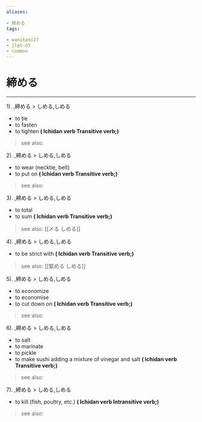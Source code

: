 ```yaml
---
aliases:
    
- 締める
tags:
    
- wanikani27
- jlpt-n5
- common
---
```


# 締める
---
1).
,締める > しめる,しめる

- to tie
- to fasten
- to tighten
**( Ichidan verb Transitive verb;)**
> see also: 
            
2).
,締める > しめる,しめる

- to wear (necktie, belt)
- to put on
**( Ichidan verb Transitive verb;)**
> see also: 
            
3).
,締める > しめる,しめる

- to total
- to sum
**( Ichidan verb Transitive verb;)**
> see also:  [[〆る しめる]]
            
4).
,締める > しめる,しめる

- to be strict with
**( Ichidan verb Transitive verb;)**
> see also:  [[緊める しめる]]
            
5).
,締める > しめる,しめる

- to economize
- to economise
- to cut down on
**( Ichidan verb Transitive verb;)**
> see also: 
            
6).
,締める > しめる,しめる

- to salt
- to marinate
- to pickle
- to make sushi adding a mixture of vinegar and salt
**( Ichidan verb Transitive verb;)**
> see also: 
            
7).
,締める > しめる,しめる

- to kill (fish, poultry, etc.)
**( Ichidan verb Intransitive verb;)**
> see also: 
            